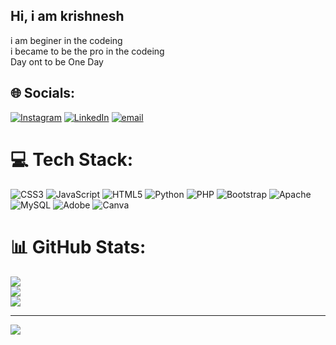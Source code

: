 ## Hi, i am krishnesh
i am beginer in the codeing<br>
i became to be the pro in the codeing<br>
Day ont to be One Day
 
## 🌐 Socials:
[![Instagram](https://img.shields.io/badge/Instagram-%23E4405F.svg?logo=Instagram&logoColor=white)](https://instagram.com/mr_kid_.11) [![LinkedIn](https://img.shields.io/badge/LinkedIn-%230077B5.svg?logo=linkedin&logoColor=white)](https://linkedin.com/in/krishnesh03) [![email](https://img.shields.io/badge/Email-D14836?logo=gmail&logoColor=white)](mailto:krishnesh106@gmail.com) 

# 💻 Tech Stack:
![CSS3](https://img.shields.io/badge/css3-%231572B6.svg?style=for-the-badge&logo=css3&logoColor=white) ![JavaScript](https://img.shields.io/badge/javascript-%23323330.svg?style=for-the-badge&logo=javascript&logoColor=%23F7DF1E) ![HTML5](https://img.shields.io/badge/html5-%23E34F26.svg?style=for-the-badge&logo=html5&logoColor=white) ![Python](https://img.shields.io/badge/python-3670A0?style=for-the-badge&logo=python&logoColor=ffdd54) ![PHP](https://img.shields.io/badge/php-%23777BB4.svg?style=for-the-badge&logo=php&logoColor=white) ![Bootstrap](https://img.shields.io/badge/bootstrap-%238511FA.svg?style=for-the-badge&logo=bootstrap&logoColor=white) ![Apache](https://img.shields.io/badge/apache-%23D42029.svg?style=for-the-badge&logo=apache&logoColor=white) ![MySQL](https://img.shields.io/badge/mysql-4479A1.svg?style=for-the-badge&logo=mysql&logoColor=white) ![Adobe](https://img.shields.io/badge/adobe-%23FF0000.svg?style=for-the-badge&logo=adobe&logoColor=white) ![Canva](https://img.shields.io/badge/Canva-%2300C4CC.svg?style=for-the-badge&logo=Canva&logoColor=white)
# 📊 GitHub Stats:
![](https://github-readme-stats.vercel.app/api?username=Krishnesh03&theme=dark&hide_border=false&include_all_commits=false&count_private=false)<br/>
![](https://nirzak-streak-stats.vercel.app/?user=Krishnesh03&theme=dark&hide_border=false)<br/>
![](https://github-readme-stats.vercel.app/api/top-langs/?username=Krishnesh03&theme=dark&hide_border=false&include_all_commits=false&count_private=false&layout=compact)

---
[![](https://visitcount.itsvg.in/api?id=Krishnesh03&icon=5&color=11)](https://visitcount.itsvg.in)

<!-- Proudly created with GPRM ( https://gprm.itsvg.in ) -->
